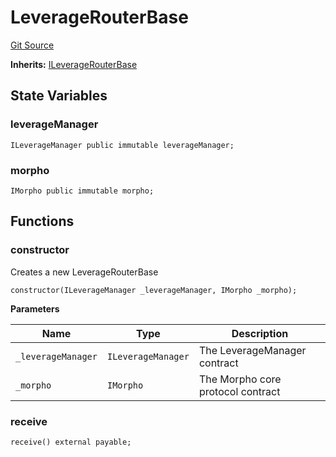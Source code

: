 # LeverageRouterBase
[Git Source](https://github.com/seamless-protocol/ilm-v2/blob/6c745a1fb2c5cc77df7fd3106f57db1adc947b75/src/periphery/LeverageRouterBase.sol)

**Inherits:**
[ILeverageRouterBase](/src/interfaces/periphery/ILeverageRouterBase.sol/interface.ILeverageRouterBase.md)


## State Variables
### leverageManager

```solidity
ILeverageManager public immutable leverageManager;
```


### morpho

```solidity
IMorpho public immutable morpho;
```


## Functions
### constructor

Creates a new LeverageRouterBase


```solidity
constructor(ILeverageManager _leverageManager, IMorpho _morpho);
```
**Parameters**

|Name|Type|Description|
|----|----|-----------|
|`_leverageManager`|`ILeverageManager`|The LeverageManager contract|
|`_morpho`|`IMorpho`|The Morpho core protocol contract|


### receive


```solidity
receive() external payable;
```

